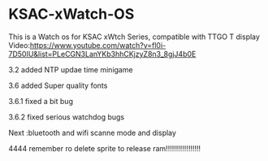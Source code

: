# KSAC-xWatch-OS
This is a Watch os for KSAC xWtch Series, compatible with TTGO T display
Video:https://www.youtube.com/watch?v=fl0i-7D50IU&list=PLeCGN3LanYKb3hhCKjzyZ8n3_8gjJ4b0E

3.2 added 
NTP updae time
minigame

3.6 added Super quality fonts

3.6.1 fixed a bit bug

3.6.2 fixed serious watchdog bugs

Next :bluetooth and wifi scanne mode and display

4444
remember ro delete sprite to release ram!!!!!!!!!!!!!!!!!

          
